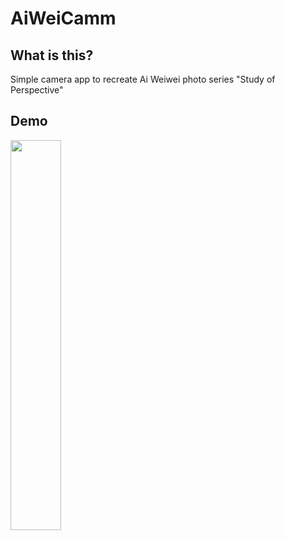 AiWeiCamm
===============

What is this?
-------------

Simple camera app to recreate Ai Weiwei photo series "Study of Perspective"

Demo
----

<image src="docs/demo.gif" width="40%">
